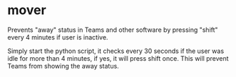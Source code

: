 # mover
Prevents "away" status in Teams and other software by pressing "shift" every 4 minutes if user is inactive.

Simply start the python script, it checks every 30 seconds if the user was idle for more than 4 minutes, if yes, it will press shift once.
This will prevent Teams from showing the away status.
